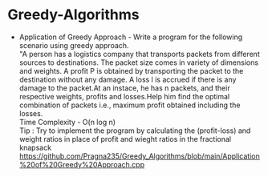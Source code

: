 # Greedy-Algorithms
* Application of Greedy Approach - Write a program for the following scenario using greedy approach. 
<br>"A person has a logistics company that transports packets from different sources to destinations. The packet size comes in variety of dimensions and weights. A profit P is obtained by transporting the packet to the destination without any damage. A loss l is accrued if there is any damage to the packet.At an instace, he has n packets, and their respective weights, profits and losses.Help him find the optimal combination of packets i.e., maximum profit obtained including the losses.
<br>Time Complexity - O(n log n)
<br>Tip : Try to implement the program by calculating the (profit-loss) and weight ratios in place of profit and wieght ratios in the fractional knapsack 
https://github.com/Pragna235/Greedy_Algorithms/blob/main/Application%20of%20Greedy%20Approach.cpp


